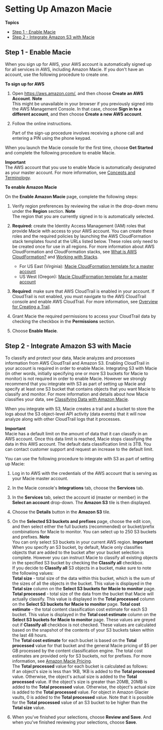 # Setting Up Amazon Macie<a name="macie-setting-up"></a>

**Topics**
+ [Step 1 \- Enable Macie](#macie-setting-up-enable)
+ [Step 2 \- Integrate Amazon S3 with Macie](#macie-integrates3)

## Step 1 \- Enable Macie<a name="macie-setting-up-enable"></a>

When you sign up for AWS, your AWS account is automatically signed up for all services in AWS, including Amazon Macie\. If you don't have an account, use the following procedure to create one\. 

**To sign up for AWS**

1. Open [https://aws\.amazon\.com/](https://aws.amazon.com/), and then choose **Create an AWS Account**\.
**Note**  
This might be unavailable in your browser if you previously signed into the AWS Management Console\. In that case, choose **Sign in to a different account**, and then choose **Create a new AWS account**\.

1. Follow the online instructions\.

   Part of the sign\-up procedure involves receiving a phone call and entering a PIN using the phone keypad\.

When you launch the Macie console for the first time, choose **Get Started** and complete the following procedure to enable Macie\. 

**Important**  
The AWS account that you use to enable Macie is automatically designated as your master account\. For more information, see [Concepts and Terminology](macie-concepts.md)\.

**To enable Amazon Macie**

On the **Enable Amazon Macie** page, complete the following steps:

1. Verify region preferences by reviewing the value in the drop\-down menu under the **Region** section\.
**Note**  
The region that you are currently signed in to is automatically selected\.

1. **Required:** create the Identity Access Management \(IAM\) roles that provide Macie with access to your AWS account\. You can create these roles and the required policies by launching the AWS CloudFormation stack templates found at the URLs listed below\. These roles only need to be created once for use in all regions\. For more information about AWS CloudFormation and CloudFormation stacks, see [What is AWS CloudFormation?](http://docs.aws.amazon.com/AWSCloudFormation/latest/UserGuide/Welcome.html) and [Working with Stacks](http://docs.aws.amazon.com/AWSCloudFormation/latest/UserGuide/stacks.html)\. 
   + For US East \(Virginia\): [Macie CloudFormation template for a master account](https://console.aws.amazon.com/cloudformation/home?region=us-east-1#/stacks/new?stackName=MacieServiceRolesMaster&templateURL=https://s3.amazonaws.com/us-east-1.macie-redirection/cfntemplates/MacieServiceRolesMaster.template) 
   + US West \(Oregon\): [Macie CloudFormation template for a master account](https://console.aws.amazon.com/cloudformation/home?region=us-west-2#/stacks/new?stackName=MacieServiceRolesMaster&templateURL=https://s3-us-west-2.amazonaws.com/us-west-2.macie-redirection/cfntemplates/MacieServiceRolesMaster.template)

1. **Required**: make sure that AWS CloudTrail is enabled in your account\. If CloudTrail is not enabled, you must navigate to the AWS CloudTrail console and enable AWS CloudTrail\. For more information, see [Overview for Creating a Trail](http://docs.aws.amazon.com/awscloudtrail/latest/userguide/cloudtrail-create-and-update-a-trail.html)\.

1. Grant Macie the required permissions to access your CloudTrail data by checking the checkbox in the **Permissions** section\.

1. Choose **Enable Macie**\.

## Step 2 \- Integrate Amazon S3 with Macie<a name="macie-integrates3"></a>

To classify and protect your data, Macie analyzes and processes information from AWS CloudTrail and Amazon S3\. Enabling CloudTrail in your account is required in order to enable Macie\. Integrating S3 with Macie \(in other words, initially specifying one or more S3 buckets for Macie to monitor\) is not required in order to enable Macie\. However we strongly recommend that you integrate with S3 as part of setting up Macie and specify at least one S3 bucket that contains objects that you want Macie to classify and monitor\. For more information and details about how Macie classifies your data, see [Classifying Data with Amazon Macie](macie-classify-data.md)\.

When you integrate with S3, Macie creates a trail and a bucket to store the logs about the S3 object\-level API activity \(data events\) that it will now analyze along with other CloudTrail logs that it processes\. 

**Important**  
Macie has a default limit on the amount of data that it can classify in an AWS account\. Once this data limit is reached, Macie stops classifying the data in this AWS account\. The default data classification limit is 3TB\. You can contact customer support and request an increase to the default limit\. 

You can use the following procedure to integrate with S3 as part of setting up Macie:

1. Log in to AWS with the credentials of the AWS account that is serving as your Macie master account\.

1. In the Macie console's **Integrations** tab, choose the **Services** tab\. 

1. In the **Services** tab, select the account id \(master or member\) in the **Select an account** drop\-down\. The **Amazon S3** tile is then displayed\.

1. Choose the **Details** button in the **Amazon S3** tile\.

1. On the **Selected S3 buckets and prefixes** page, choose the edit icon, and then select either the full buckets \(recommended\) or bucket/prefix combinations for Macie to monitor\. You can select up to 250 S3 buckets and prefixes\. 
**Note**  
You can only select S3 buckets in your current AWS region\.
**Important**  
When you specify an S3 bucket, by default, Macie only classifies objects that are added to the bucket after your bucket selection is complete\. However you can instruct Macie to classify all existing objects in the specified S3 bucket by checking the **Classify all** checkbox\.   
If you decide to **Classify all** S3 objects in a bucket, make sure to note the following values:  
**Total size** \- total size of the data within this bucket, which is the sum of the sizes of all the objects in the bucket\. This value is displayed in the **Total size** column on the **Select S3 buckets for Macie to monitor** page\. 
**Total processed** \- total size of the data from the bucket that Macie will actually classify\. This value is displayed in the **Total processed** column on the **Select S3 buckets for Macie to monitor** page\. 
**Total cost estimate** \- the total content classification cost estimate for each S3 bucket\. This value is displayed in the **Total cost estimate** column on the **Select S3 buckets for Macie to monitor** page\. 
These values are greyed out if **Classify all** checkbox is not checked\. These values are calculated based on the snapshot of the contents of your S3 buckets taken within the last 48 hours\.  
The **Total cost estimate** for each bucket is based on the **Total processed** value for that bucket and the general Macie pricing of $5 per GB processed by the content classification engine\. The total cost estimates are provided only for S3 buckets, not for prefixes\. For more information, see [Amazon Macie Pricing](https://aws.amazon.com/macie/pricing/)\.   
The **Total processed** value for each bucket is calculated as follows:  
If an object's size is less than 1KB, 1KB is added to the **Total processed** value\. Otherwise, the object's actual size is added to the **Total processed** value\.
If the object's size is greater than 20MB, 20MB is added to the **Total processed** value\. Otherwise, the object's actual size is added to the **Total processed** value\.
For object in Amazon Glacier vaults, 0 is added to the **Total processed** value\.
Note that it is possible for the **Total processed** value of an S3 bucket to be higher than the **Total size** value\.

1. When you've finished your selections, choose **Review and Save**\. And when you've finished reviewing your selections, choose **Save**\.